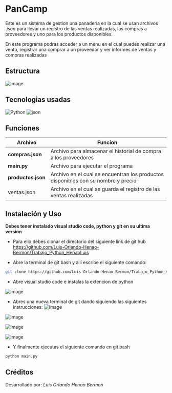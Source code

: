 # PanCamp
Este es un sistema de gestion una panaderia en la cual se usan archivos *.json* para llevar un registro de las ventas realizadas, las compras a proveedores y uno para los productos disponibles.

En este programa podras acceder a un menu en el cual puedes realizar una venta, registrar una comprar a un proveedor y ver informes de ventas y compras realizadas
## Estructura

![image](https://github.com/user-attachments/assets/25e81df7-367e-4119-8be9-c0ff3520b674)


## Tecnologias usadas

![Python](https://img.shields.io/badge/Python-FFD43B?style=for-the-badge&logo=python&logoColor=blue)
![json](https://img.shields.io/badge/json-5E5C5C?style=for-the-badge&logo=json&logoColor=white)

## Funciones
|Archivo|Funcion|
|--|--|
|**compras.json**|Archivo para almacenar el historial de compra a los proveedores|
|**main.py**|Archivo para ejecutar el programa|
|**productos.json**|Archivo en el cual se encuentran los productos disponibles con su nombre y precio|
|ventas.json|Archivo en el cual se guarda el registro de las ventas realizadas|

## Instalación y Uso
**Debes tener instalado visual studio code, python y git en su ultima version**
- Para ello debes clonar el directorio del siguiente link de git hub https://github.com/Luis-Orlando-Henao-Bermon/Trabajo_Python_HenaoLuis

- Abre la terminal de git bash y allí escribe el siguiente comando:     

``` bash 
git clone https://github.com/Luis-Orlando-Henao-Bermon/Trabajo_Python_HenaoLuis
```
- Abre visual studio code e instalas la extencion de python


![image](https://github.com/user-attachments/assets/371fc5fb-ec7a-4c0e-a1ae-af9c21f1b78c)



- Abres una nueva terminal de git dando siguiendo las siguientes instrucciones:
![image](https://github.com/user-attachments/assets/65474d7f-4984-4b1c-81c4-3d18639ac3cc)


![image](https://github.com/user-attachments/assets/e016b121-6b6d-41cf-884d-7b1d81dd2cb7)


![image](https://github.com/user-attachments/assets/9647ae18-b5c8-40c9-a7d4-a7340392dd35)


![image](https://github.com/user-attachments/assets/7ad541fc-88fd-4443-ad99-7c67777fbd1c)

- Y finalmente ejecutas el siguiente comando en git bash
```bash
python main.py
```

## Créditos

Desarrollado por: *Luis Orlando Henao Bermon*
